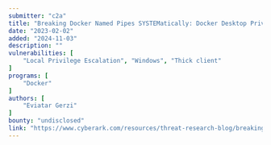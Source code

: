 ```yaml
---
submitter: "c2a"
title: "Breaking Docker Named Pipes SYSTEMatically: Docker Desktop Privilege Escalation – Part 1"
date: "2023-02-02"
added: "2024-11-03"
description: ""
vulnerabilities: [
    "Local Privilege Escalation", "Windows", "Thick client"
]
programs: [
    "Docker"
]
authors: [
    "Eviatar Gerzi"
]
bounty: "undisclosed"
link: "https://www.cyberark.com/resources/threat-research-blog/breaking-docker-named-pipes-systematically-docker-desktop-privilege-escalation-part-1"
---
```




